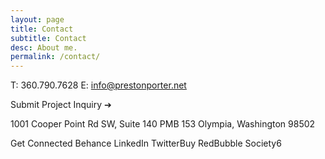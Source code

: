 ```yaml
---
layout: page
title: Contact
subtitle: Contact
desc: About me.
permalink: /contact/
---
```

T: 360.790.7628
E: info@prestonporter.net

Submit Project Inquiry ➔

1001 Cooper Point Rd SW, Suite 140
PMB 153
Olympia, Washington 98502

Get Connected
Behance
LinkedIn
TwitterBuy
RedBubble
Society6